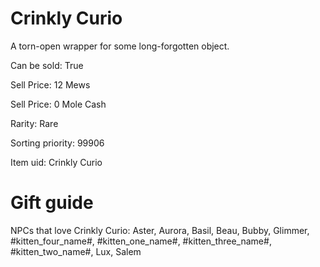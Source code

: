 # Crinkly Curio

A torn-open wrapper for some long-forgotten object.

Can be sold: True

Sell Price: 12 Mews

Sell Price: 0 Mole Cash

Rarity: Rare

Sorting priority: 99906

Item uid: Crinkly Curio

# Gift guide

NPCs that love Crinkly Curio: Aster, Aurora, Basil, Beau, Bubby, Glimmer, #kitten_four_name#, #kitten_one_name#, #kitten_three_name#, #kitten_two_name#, Lux, Salem